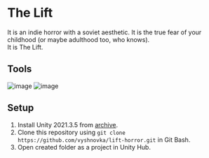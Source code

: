 # The Lift

It is an indie horror with a soviet aesthetic. It is the true fear of your childhood (or maybe adulthood too, who knows).    
It is The Lift.

## Tools

![image](https://img.shields.io/badge/Unity-100000?style=for-the-badge&logo=unity&logoColor=white) 
![image](https://img.shields.io/badge/C%23-239120?style=for-the-badge&logo=c-sharp&logoColor=white) 

## Setup

1. Install Unity 2021.3.5 from [archive](https://unity3d.com/get-unity/download/archive).    
2. Clone this repository using `git clone https://github.com/vyshnovka/lift-horror.git` in Git Bash.    
3. Open created folder as a project in Unity Hub.    
